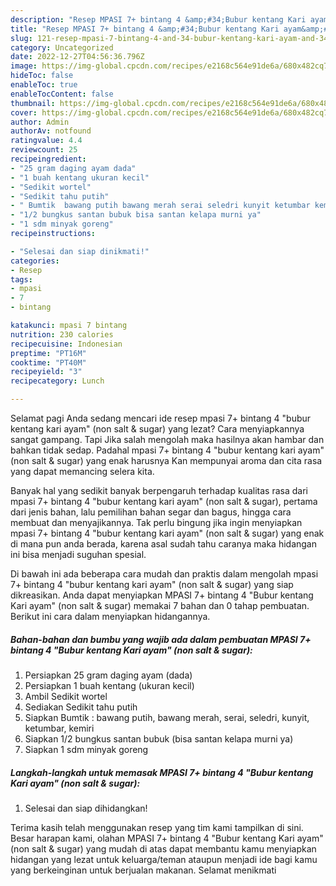 ```yaml
---
description: "Resep MPASI 7+ bintang 4 &amp;#34;Bubur kentang Kari ayam&amp;#34; (non salt &amp;amp; sugar) Anti Gagal"
title: "Resep MPASI 7+ bintang 4 &amp;#34;Bubur kentang Kari ayam&amp;#34; (non salt &amp;amp; sugar) Anti Gagal"
slug: 121-resep-mpasi-7-bintang-4-and-34-bubur-kentang-kari-ayam-and-34-non-salt-and-amp-sugar-anti-gagal
category: Uncategorized
date: 2022-12-27T04:56:36.796Z
image: https://img-global.cpcdn.com/recipes/e2168c564e91de6a/680x482cq70/mpasi-7-bintang-4-bubur-kentang-kari-ayam-non-salt-sugar-foto-resep-utama.jpg
hideToc: false
enableToc: true
enableTocContent: false
thumbnail: https://img-global.cpcdn.com/recipes/e2168c564e91de6a/680x482cq70/mpasi-7-bintang-4-bubur-kentang-kari-ayam-non-salt-sugar-foto-resep-utama.jpg
cover: https://img-global.cpcdn.com/recipes/e2168c564e91de6a/680x482cq70/mpasi-7-bintang-4-bubur-kentang-kari-ayam-non-salt-sugar-foto-resep-utama.jpg
author: Admin
authorAv: notfound
ratingvalue: 4.4
reviewcount: 25
recipeingredient:
- "25 gram daging ayam dada"
- "1 buah kentang ukuran kecil"
- "Sedikit wortel"
- "Sedikit tahu putih"
- " Bumtik  bawang putih bawang merah serai seledri kunyit ketumbar kemiri"
- "1/2 bungkus santan bubuk bisa santan kelapa murni ya"
- "1 sdm minyak goreng"
recipeinstructions:

- "Selesai dan siap dinikmati!"
categories:
- Resep
tags:
- mpasi
- 7
- bintang

katakunci: mpasi 7 bintang 
nutrition: 230 calories
recipecuisine: Indonesian
preptime: "PT16M"
cooktime: "PT40M"
recipeyield: "3"
recipecategory: Lunch

---
```



Selamat pagi Anda sedang mencari ide resep mpasi 7+ bintang 4 &#34;bubur kentang kari ayam&#34; (non salt &amp; sugar) yang lezat? Cara menyiapkannya sangat gampang. Tapi Jika salah mengolah maka hasilnya akan hambar dan bahkan tidak sedap. Padahal mpasi 7+ bintang 4 &#34;bubur kentang kari ayam&#34; (non salt &amp; sugar) yang enak harusnya Kan mempunyai aroma dan cita rasa yang dapat memancing selera kita.


Banyak hal yang sedikit banyak berpengaruh terhadap kualitas rasa dari mpasi 7+ bintang 4 &#34;bubur kentang kari ayam&#34; (non salt &amp; sugar), pertama dari jenis bahan, lalu pemilihan bahan segar dan bagus, hingga cara membuat dan menyajikannya. Tak perlu bingung jika ingin menyiapkan mpasi 7+ bintang 4 &#34;bubur kentang kari ayam&#34; (non salt &amp; sugar) yang enak di mana pun anda berada, karena asal sudah tahu caranya maka hidangan ini bisa menjadi suguhan spesial.




Di bawah ini ada beberapa cara mudah dan praktis dalam mengolah mpasi 7+ bintang 4 &#34;bubur kentang kari ayam&#34; (non salt &amp; sugar) yang siap dikreasikan. Anda dapat menyiapkan MPASI 7+ bintang 4 &#34;Bubur kentang Kari ayam&#34; (non salt &amp; sugar) memakai 7 bahan dan 0 tahap pembuatan. Berikut ini cara dalam menyiapkan hidangannya.

<!--inarticleads1-->

##### Bahan-bahan dan bumbu yang wajib ada dalam pembuatan MPASI 7+ bintang 4 &#34;Bubur kentang Kari ayam&#34; (non salt &amp; sugar):

1. Persiapkan 25 gram daging ayam (dada)
1. Persiapkan 1 buah kentang (ukuran kecil)
1. Ambil Sedikit wortel
1. Sediakan Sedikit tahu putih
1. Siapkan  Bumtik : bawang putih, bawang merah, serai, seledri, kunyit, ketumbar, kemiri
1. Siapkan 1/2 bungkus santan bubuk (bisa santan kelapa murni ya)
1. Siapkan 1 sdm minyak goreng




<!--inarticleads2-->

##### Langkah-langkah untuk memasak MPASI 7+ bintang 4 &#34;Bubur kentang Kari ayam&#34; (non salt &amp; sugar):


1. Selesai dan siap dihidangkan!



Terima kasih telah menggunakan resep yang tim kami tampilkan di sini. Besar harapan kami, olahan MPASI 7+ bintang 4 &#34;Bubur kentang Kari ayam&#34; (non salt &amp; sugar) yang mudah di atas dapat membantu kamu menyiapkan hidangan yang lezat untuk keluarga/teman ataupun menjadi ide bagi kamu yang berkeinginan untuk berjualan makanan. Selamat menikmati

